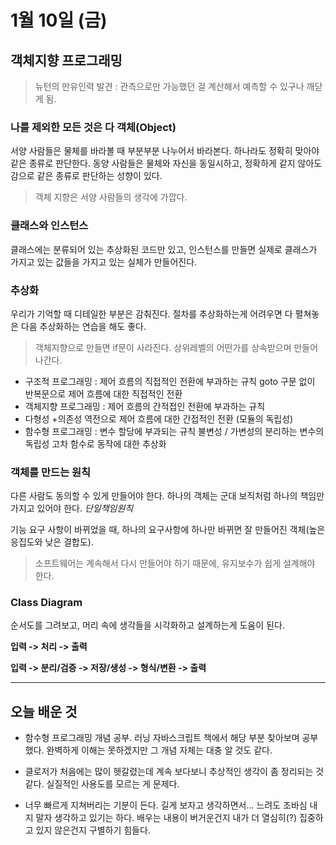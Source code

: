 # 1월 10일 (금)

## 객체지향 프로그래밍

> 뉴턴의 만유인력 발견 : 관측으로만 가능했던 걸 계산해서 예측할 수 있구나 깨닫게 됨.

### 나를 제외한 모든 것은 다 객체(Object)

서양 사람들은 물체를 바라볼 때 부분부분 나누어서 바라본다. 하나라도 정확히 맞아야 같은 종류로 판단한다. 동양 사람들은 물체와 자신을 동일시하고, 정확하게 같지 않아도 감으로 같은 종류로 판단하는 성향이 있다.

> 객체 지향은 서양 사람들의 생각에 가깝다.

### 클래스와 인스턴스

클래스에는 분류되어 있는 추상화된 코드만 있고, 인스턴스를 만들면 실제로 클래스가 가지고 있는 값들을 가지고 있는 실체가 만들어진다.

### 추상화

우리가 기억할 때 디테일한 부분은 감춰진다. 절차를 추상화하는게 어려우면 다 펼쳐놓은 다음 추상화하는 연습을 해도 좋다.

> 객체지향으로 만들면 if문이 사라진다. 상위레벨의 어떤가를 상속받으며 만들어 나간다.

- 구조적 프로그래밍 : 제어 흐름의 직접적인 전환에 부과하는 규칙 goto 구문 없이 반복문으로 제어 흐름에 대한 직접적인 전환
- 객체지향 프로그래밍 : 제어 흐름의 간적접인 전환에 부과하는 규칙
- 다형성 +의존성 역전으로 제어 흐름에 대한 간접적인 전환 (모듈의 독립성)
- 함수형 프로그래밍 : 변수 할당에 부과되는 규칙 불변성 / 가변성의 분리하는 변수의 독립성 고차 함수로 동작에 대한 추상화

### 객체를 만드는 원칙

다른 사람도 동의할 수 있게 만들어야 한다. 하나의 객체는 군대 보직처럼 하나의 책임만 가지고 있어야 한다. *단일책임원칙*

기능 요구 사항이 바뀌었을 때, 하나의 요구사항에 하나만 바뀌면 잘 만들어진 객체(높은 응집도와 낮은 결합도).

> 소프트웨어는 계속해서 다시 만들어야 하기 때문에, 유지보수가 쉽게 설계해야 한다.

### Class Diagram

순서도를 그려보고, 머리 속에 생각들을 시각화하고 설계하는게 도움이 된다.

**입력 -> 처리 -> 출력**

**입력 -> 분리/검증 -> 저장/생성 -> 형식/변환 -> 출력**

---

## 오늘 배운 것

- 함수형 프로그래밍 개념 공부. 러닝 자바스크립트 책에서 해당 부분 찾아보며 공부했다. 완벽하게 이해는 못하겠지만 그 개념 자체는 대충 알 것도 같다.

- 클로저가 처음에는 많이 헷갈렸는데 계속 보다보니 추상적인 생각이 좀 정리되는 것 같다. 실질적인 사용도를 모르는 게 문제다.

- 너무 빠르게 지쳐버리는 기분이 든다. 길게 보자고 생각하면서... 느려도 조바심 내지 말자 생각하고 있기는 하다. 배우는 내용이 버거운건지 내가 더 열심히(?) 집중하고 있지 않은건지 구별하기 힘들다.
